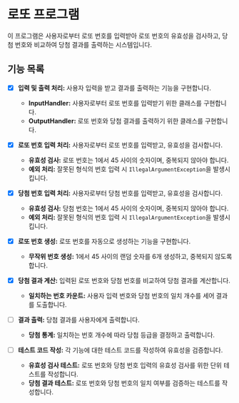 # **로또 프로그램**

이 프로그램은 사용자로부터 로또 번호를 입력받아 로또 번호의 유효성을 검사하고, 당첨 번호와 비교하여 당첨 결과를 출력하는 시스템입니다.

## **기능 목록**

- [x]  **입력 및 출력 처리:** 사용자 입력을 받고 결과를 출력하는 기능을 구현합니다.
    - **InputHandler:** 사용자로부터 로또 번호를 입력받기 위한 클래스를 구현합니다.
    - **OutputHandler:** 로또 번호와 당첨 결과를 출력하기 위한 클래스를 구현합니다.


- [x]  **로또 번호 입력 처리:** 사용자로부터 로또 번호를 입력받고, 유효성을 검사합니다.
    - **유효성 검사:** 로또 번호는 1에서 45 사이의 숫자이며, 중복되지 않아야 합니다.
    - **예외 처리:** 잘못된 형식의 번호 입력 시 `IllegalArgumentException`을 발생시킵니다.
   


- [x]  **당첨 번호 입력 처리:** 사용자로부터 당첨 번호를 입력받고, 유효성을 검사합니다.
    - **유효성 검사:** 당첨 번호는 1에서 45 사이의 숫자이며, 중복되지 않아야 합니다.
    - **예외 처리:** 잘못된 형식의 번호 입력 시 `IllegalArgumentException`을 발생시킵니다.
   


- [x]  **로또 번호 생성:** 로또 번호를 자동으로 생성하는 기능을 구현합니다.
    - **무작위 번호 생성:** 1에서 45 사이의 랜덤 숫자를 6개 생성하고, 중복되지 않도록 합니다.
   


- [x]  **당첨 결과 계산:** 입력된 로또 번호와 당첨 번호를 비교하여 당첨 결과를 계산합니다.
    - **일치하는 번호 카운트:** 사용자 입력 번호와 당첨 번호의 일치 개수를 세어 결과를 도출합니다.
   

- [ ]  **결과 출력:** 당첨 결과를 사용자에게 출력합니다.
    - **당첨 통계:** 일치하는 번호 개수에 따라 당첨 등급을 결정하고 출력합니다.
   


- [ ]  **테스트 코드 작성:** 각 기능에 대한 테스트 코드를 작성하여 유효성을 검증합니다.
    - **유효성 검사 테스트:** 로또 번호와 당첨 번호 입력의 유효성 검사를 위한 단위 테스트를 작성합니다.
    - **당첨 결과 테스트:** 로또 번호와 당첨 번호의 일치 여부를 검증하는 테스트를 작성합니다.

